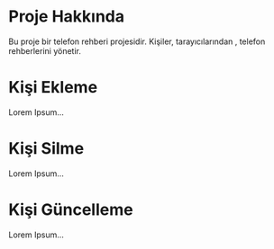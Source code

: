 # Proje Hakkında

Bu proje bir telefon rehberi projesidir.
Kişiler, tarayıcılarından , telefon rehberlerini yönetir.

# Kişi Ekleme
Lorem Ipsum...

# Kişi Silme
Lorem Ipsum...

# Kişi Güncelleme
Lorem Ipsum...
